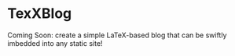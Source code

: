 # TexXBlog
Coming Soon: create a simple LaTeX-based blog that can be swiftly imbedded into any static site! 
